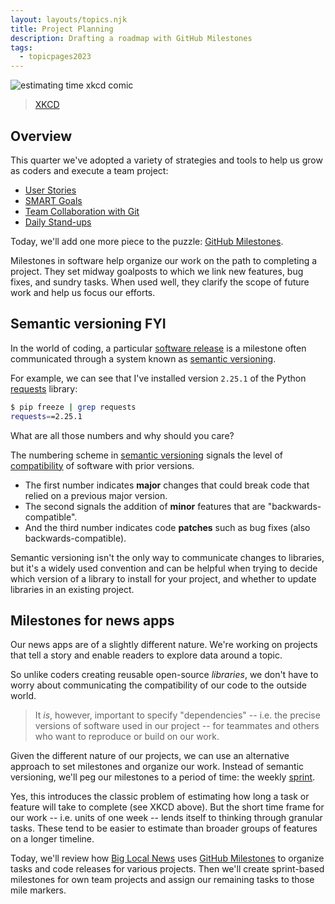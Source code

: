 ```yaml
---
layout: layouts/topics.njk
title: Project Planning
description: Drafting a roadmap with GitHub Milestones
tags:
  - topicpages2023
---
```


![estimating time xkcd comic](/static/img/estimating_time.png)

> [XKCD](https://xkcd.com/1658/)

## Overview

This quarter we've adopted a variety of strategies and tools to help us grow as coders and execute a team project:

* [User Stories](../beats_and_user_stories##who-are-your-users-what-are-their-needs)
* [SMART Goals](../smart_roadmap/)
* [Team Collaboration with Git](../team_collab_with_git/)
* [Daily Stand-ups](../daily_standup/)

Today, we'll add one more piece to the puzzle: [GitHub Milestones][].

Milestones in software help organize our work on the path to completing a project. They set midway goalposts to which we link new features, bug fixes, and sundry tasks. When used well, they clarify the scope of future work and help us focus our efforts.

## Semantic versioning FYI

In the world of coding, a particular [software release][] is a milestone often communicated through a system known as [semantic versioning][].

For example, we can see that I've installed version `2.25.1` of the Python [requests][] library:

```bash
$ pip freeze | grep requests
requests==2.25.1
```

What are all those numbers and why should you care?

The numbering scheme in [semantic versioning][] signals the level of [compatibility](https://en.wikipedia.org/wiki/Software_versioning#Degree_of_compatibility) of software with prior versions.

* The first number indicates **major** changes that could break code that relied on a previous major version.
* The second signals the addition of **minor** features that are "backwards-compatible".
* And the third number indicates code **patches** such as bug fixes (also backwards-compatible).

Semantic versioning isn't the only way to communicate changes to libraries, but it's a widely used convention and can be helpful when trying to decide which version of a library to install for your project, and whether to update libraries in an existing project.

## Milestones for news apps

Our news apps are of a slightly different nature. We're working on projects that tell a story and enable readers to explore data around a topic.

So unlike coders creating reusable open-source _libraries_, we don't have to worry about communicating the compatibility of our code to the outside world.

> It _is_, however, important to specify "dependencies" -- i.e. the precise versions of software used in our project -- for teammates and others who want to reproduce or build on our work.

Given the different nature of our projects, we can use an alternative approach to set milestones and organize our work. Instead of semantic versioning, we'll peg our milestones to a period of time: the weekly [sprint][].

Yes, this introduces the classic problem of estimating how long a task or feature will take to complete (see XKCD above). But the short time frame for our work -- i.e. units of one week -- lends itself to thinking through granular tasks. These tend to be easier to estimate than broader groups of features on a longer timeline.

Today, we'll review how [Big Local News](https://github.com/biglocalnews) uses [GitHub Milestones][] to organize tasks and code releases for various projects. Then we'll create sprint-based milestones for own team projects and assign our remaining tasks to those mile markers.

[GitHub Milestones]: https://docs.github.com/en/github/managing-your-work-on-github/tracking-the-progress-of-your-work-with-milestones
[semantic versioning]: https://semver.org/
[requests]: https://docs.python-requests.org/en/master/index.html
[software release]: https://en.wikipedia.org/wiki/Software_versioning
[sprint]: https://en.wikipedia.org/wiki/Scrum_Sprint
